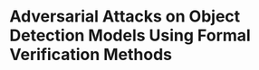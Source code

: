 Adversarial Attacks on Object Detection Models Using Formal Verification Methods
======================

